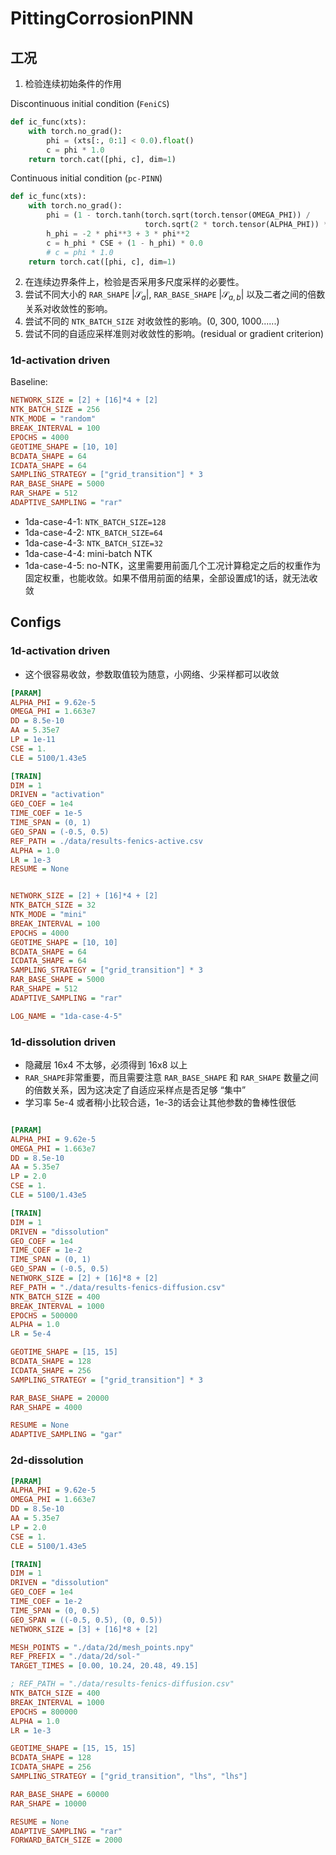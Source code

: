 # PittingCorrosionPINN


## 工况

1. 检验连续初始条件的作用

Discontinuous initial condition (`FeniCS`)
```python
def ic_func(xts):
    with torch.no_grad():
        phi = (xts[:, 0:1] < 0.0).float()
        c = phi * 1.0
    return torch.cat([phi, c], dim=1)
```

Continuous initial condition (`pc-PINN`)
```python
def ic_func(xts):
    with torch.no_grad():
        phi = (1 - torch.tanh(torch.sqrt(torch.tensor(OMEGA_PHI)) /
                              torch.sqrt(2 * torch.tensor(ALPHA_PHI)) * xts[:, 0:1] / GEO_COEF)) / 2
        h_phi = -2 * phi**3 + 3 * phi**2
        c = h_phi * CSE + (1 - h_phi) * 0.0
        # c = phi * 1.0
    return torch.cat([phi, c], dim=1)
```
2. 在连续边界条件上，检验是否采用多尺度采样的必要性。
3. 尝试不同大小的 `RAR_SHAPE` $|\mathcal{S}_a|$, `RAR_BASE_SHAPE` $|\mathcal{S}_{a, b}|$ 以及二者之间的倍数关系对收敛性的影响。
4. 尝试不同的 `NTK_BATCH_SIZE` 对收敛性的影响。(0, 300, 1000......)
5. 尝试不同的自适应采样准则对收敛性的影响。(residual or gradient criterion)


### 1d-activation driven
Baseline:
```ini
NETWORK_SIZE = [2] + [16]*4 + [2]
NTK_BATCH_SIZE = 256
NTK_MODE = "random"
BREAK_INTERVAL = 100
EPOCHS = 4000
GEOTIME_SHAPE = [10, 10]
BCDATA_SHAPE = 64
ICDATA_SHAPE = 64
SAMPLING_STRATEGY = ["grid_transition"] * 3
RAR_BASE_SHAPE = 5000
RAR_SHAPE = 512
ADAPTIVE_SAMPLING = "rar"
```
- 1da-case-4-1: `NTK_BATCH_SIZE=128`
- 1da-case-4-2: `NTK_BATCH_SIZE=64`
- 1da-case-4-3: `NTK_BATCH_SIZE=32`
- 1da-case-4-4: mini-batch NTK
- 1da-case-4-5: no-NTK，这里需要用前面几个工况计算稳定之后的权重作为固定权重，也能收敛。如果不借用前面的结果，全部设置成1的话，就无法收敛



## Configs

### 1d-activation driven

- 这个很容易收敛，参数取值较为随意，小网络、少采样都可以收敛

```ini
[PARAM]
ALPHA_PHI = 9.62e-5
OMEGA_PHI = 1.663e7
DD = 8.5e-10
AA = 5.35e7
LP = 1e-11
CSE = 1.
CLE = 5100/1.43e5

[TRAIN]
DIM = 1
DRIVEN = "activation"
GEO_COEF = 1e4
TIME_COEF = 1e-5
TIME_SPAN = (0, 1)
GEO_SPAN = (-0.5, 0.5)
REF_PATH = ./data/results-fenics-active.csv
ALPHA = 1.0
LR = 1e-3
RESUME = None


NETWORK_SIZE = [2] + [16]*4 + [2]
NTK_BATCH_SIZE = 32
NTK_MODE = "mini"
BREAK_INTERVAL = 100
EPOCHS = 4000
GEOTIME_SHAPE = [10, 10]
BCDATA_SHAPE = 64
ICDATA_SHAPE = 64
SAMPLING_STRATEGY = ["grid_transition"] * 3
RAR_BASE_SHAPE = 5000
RAR_SHAPE = 512
ADAPTIVE_SAMPLING = "rar"

LOG_NAME = "1da-case-4-5"
```

### 1d-dissolution driven

- 隐藏层 16x4 不太够，必须得到 16x8 以上
- `RAR_SHAPE`非常重要，而且需要注意 `RAR_BASE_SHAPE` 和 `RAR_SHAPE` 数量之间的倍数关系，因为这决定了自适应采样点是否足够 “集中”
- 学习率 5e-4 或者稍小比较合适，1e-3的话会让其他参数的鲁棒性很低
 
```ini

[PARAM]
ALPHA_PHI = 9.62e-5
OMEGA_PHI = 1.663e7
DD = 8.5e-10
AA = 5.35e7
LP = 2.0
CSE = 1.
CLE = 5100/1.43e5

[TRAIN]
DIM = 1
DRIVEN = "dissolution"
GEO_COEF = 1e4
TIME_COEF = 1e-2
TIME_SPAN = (0, 1)
GEO_SPAN = (-0.5, 0.5)
NETWORK_SIZE = [2] + [16]*8 + [2]
REF_PATH = "./data/results-fenics-diffusion.csv"
NTK_BATCH_SIZE = 400
BREAK_INTERVAL = 1000
EPOCHS = 500000
ALPHA = 1.0
LR = 5e-4

GEOTIME_SHAPE = [15, 15]
BCDATA_SHAPE = 128
ICDATA_SHAPE = 256
SAMPLING_STRATEGY = ["grid_transition"] * 3

RAR_BASE_SHAPE = 20000
RAR_SHAPE = 4000

RESUME = None
ADAPTIVE_SAMPLING = "gar"
```

### 2d-dissolution 

```ini
[PARAM]
ALPHA_PHI = 9.62e-5
OMEGA_PHI = 1.663e7
DD = 8.5e-10
AA = 5.35e7
LP = 2.0
CSE = 1.
CLE = 5100/1.43e5

[TRAIN]
DIM = 1
DRIVEN = "dissolution"
GEO_COEF = 1e4
TIME_COEF = 1e-2
TIME_SPAN = (0, 0.5)
GEO_SPAN = ((-0.5, 0.5), (0, 0.5))
NETWORK_SIZE = [3] + [16]*8 + [2]

MESH_POINTS = "./data/2d/mesh_points.npy"
REF_PREFIX = "./data/2d/sol-"
TARGET_TIMES = [0.00, 10.24, 20.48, 49.15]

; REF_PATH = "./data/results-fenics-diffusion.csv"
NTK_BATCH_SIZE = 400
BREAK_INTERVAL = 1000
EPOCHS = 800000
ALPHA = 1.0
LR = 1e-3

GEOTIME_SHAPE = [15, 15, 15]
BCDATA_SHAPE = 128
ICDATA_SHAPE = 256
SAMPLING_STRATEGY = ["grid_transition", "lhs", "lhs"]

RAR_BASE_SHAPE = 60000
RAR_SHAPE = 10000

RESUME = None
ADAPTIVE_SAMPLING = "rar"
FORWARD_BATCH_SIZE = 2000
```

